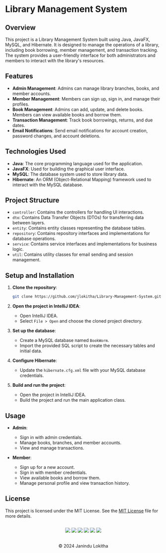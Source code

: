 # Library Management System

## Overview

This project is a Library Management System built using Java, JavaFX, MySQL, and Hibernate. It is designed to manage the operations of a library, including book borrowing, member management, and transaction tracking. The system provides a user-friendly interface for both administrators and members to interact with the library's resources.

## Features

- **Admin Management**: Admins can manage library branches, books, and member accounts.
- **Member Management**: Members can sign up, sign in, and manage their profiles.
- **Book Management**: Admins can add, update, and delete books. Members can view available books and borrow them.
- **Transaction Management**: Track book borrowings, returns, and due dates.
- **Email Notifications**: Send email notifications for account creation, password changes, and account deletions.

## Technologies Used

- **Java**: The core programming language used for the application.
- **JavaFX**: Used for building the graphical user interface.
- **MySQL**: The database system used to store library data.
- **Hibernate**: An ORM (Object-Relational Mapping) framework used to interact with the MySQL database.

## Project Structure

- `controller`: Contains the controllers for handling UI interactions.
- `dto`: Contains Data Transfer Objects (DTOs) for transferring data between layers.
- `entity`: Contains entity classes representing the database tables.
- `repository`: Contains repository interfaces and implementations for database operations.
- `service`: Contains service interfaces and implementations for business logic.
- `util`: Contains utility classes for email sending and session management.

## Setup and Installation

1. **Clone the repository**:
    ```sh
    git clone https://github.com/jlokitha/Library-Management-System.git
    ```

2. **Open the project in IntelliJ IDEA**:
    - Open IntelliJ IDEA.
    - Select `File > Open` and choose the cloned project directory.

3. **Set up the database**:
    - Create a MySQL database named `BookWorm`.
    - Import the provided SQL script to create the necessary tables and initial data.

4. **Configure Hibernate**:
    - Update the `hibernate.cfg.xml` file with your MySQL database credentials.

5. **Build and run the project**:
    - Open the project in IntelliJ IDEA.
    - Build the project and run the main application class.

## Usage

- **Admin**:
    - Sign in with admin credentials.
    - Manage books, branches, and member accounts.
    - View and manage transactions.

- **Member**:
    - Sign up for a new account.
    - Sign in with member credentials.
    - View available books and borrow them.
    - Manage personal profile and view transaction history.

## License

This project is licensed under the MIT License. See the [MIT License](LICENSE) file for more details.

##
<div align="center">
<a href="https://github.com/jlokitha" target="_blank"><img src = "https://img.shields.io/badge/GitHub-000000?style=for-the-badge&logo=github&logoColor=white"></a>
<a href="https://git-scm.com/" target="_blank"><img src = "https://img.shields.io/badge/Git-000000?style=for-the-badge&logo=git&logoColor=white"></a>
<a href="https://www.jetbrains.com/idea/download/?section=windows" target="_blank"><img src = "https://img.shields.io/badge/java-000000?style=for-the-badge&logo=openjdk&logoColor=white"></a>
<a href="https://www.mysql.com/downloads/" target="_blank"><img src = "https://img.shields.io/badge/MySQL-000000?style=for-the-badge&logo=mysql&logoColor=white"></a>
<a href="https://hibernate.org/orm/" target="_blank"><img src = "https://img.shields.io/badge/Hibernate-100000?style=for-the-badge&logo=Hibernate&logoColor=white"></a>
<a href="https://www.jetbrains.com/idea/download/?section=windows" target="_blank"><img src = "https://img.shields.io/badge/intellij-000000?style=for-the-badge&logo=intellijidea&logoColor=white"></a>
</div> <br>

<p align="center">
  &copy; 2024 Janindu Lokitha
</p>
